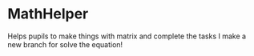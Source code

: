 # MathHelper
Helps pupils to make things with matrix and complete the tasks
I make a new branch for 
solve the equation!
